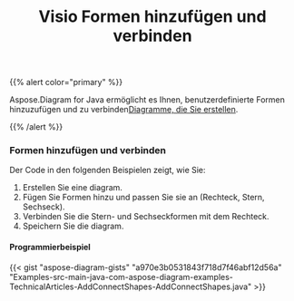 ﻿---
title: Visio Formen hinzufügen und verbinden
type: docs
weight: 10
url: /de/java/add-and-connect-visio-shapes/
---
{{% alert color="primary" %}} 

 Aspose.Diagram for Java ermöglicht es Ihnen, benutzerdefinierte Formen hinzuzufügen und zu verbinden[Diagramme, die Sie erstellen](/diagram/de/java/load-or-create-a-visio-drawing/).

{{% /alert %}} 
### **Formen hinzufügen und verbinden**
Der Code in den folgenden Beispielen zeigt, wie Sie:

1. Erstellen Sie eine diagram.
1. Fügen Sie Formen hinzu und passen Sie sie an (Rechteck, Stern, Sechseck).
1. Verbinden Sie die Stern- und Sechseckformen mit dem Rechteck.
1. Speichern Sie die diagram.
#### **Programmierbeispiel**
{{< gist "aspose-diagram-gists" "a970e3b0531843f718d7f46abf12d56a" "Examples-src-main-java-com-aspose-diagram-examples-TechnicalArticles-AddConnectShapes-AddConnectShapes.java" >}}
